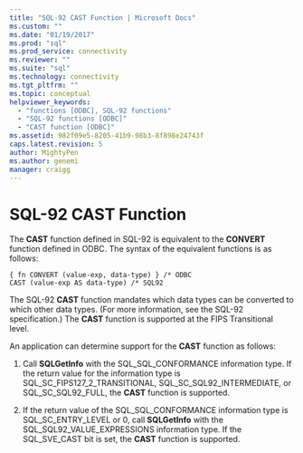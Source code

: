 ```yaml
---
title: "SQL-92 CAST Function | Microsoft Docs"
ms.custom: ""
ms.date: "01/19/2017"
ms.prod: "sql"
ms.prod_service: connectivity
ms.reviewer: ""
ms.suite: "sql"
ms.technology: connectivity
ms.tgt_pltfrm: ""
ms.topic: conceptual
helpviewer_keywords: 
  - "functions [ODBC], SQL-92 functions"
  - "SQL-92 functions [ODBC]"
  - "CAST function [ODBC]"
ms.assetid: 982f09e5-8205-41b9-98b3-8f898e24743f
caps.latest.revision: 5
author: MightyPen
ms.author: genemi
manager: craigg
---
```

# SQL-92 CAST Function
The **CAST** function defined in SQL-92 is equivalent to the **CONVERT** function defined in ODBC. The syntax of the equivalent functions is as follows:  
  
```  
{ fn CONVERT (value-exp, data-type) } /* ODBC  
CAST (value-exp AS data-type) /* SQL92  
```  
  
 The SQL-92 **CAST** function mandates which data types can be converted to which other data types. (For more information, see the SQL-92 specification.) The **CAST** function is supported at the FIPS Transitional level.  
  
 An application can determine support for the **CAST** function as follows:  
  
1.  Call **SQLGetInfo** with the SQL_SQL_CONFORMANCE information type. If the return value for the information type is SQL_SC_FIPS127_2_TRANSITIONAL, SQL_SC_SQL92_INTERMEDIATE, or SQL_SC_SQL92_FULL, the **CAST** function is supported.  
  
2.  If the return value of the SQL_SQL_CONFORMANCE information type is SQL_SC_ENTRY_LEVEL or 0, call **SQLGetInfo** with the SQL_SQL92_VALUE_EXPRESSIONS information type. If the SQL_SVE_CAST bit is set, the **CAST** function is supported.
